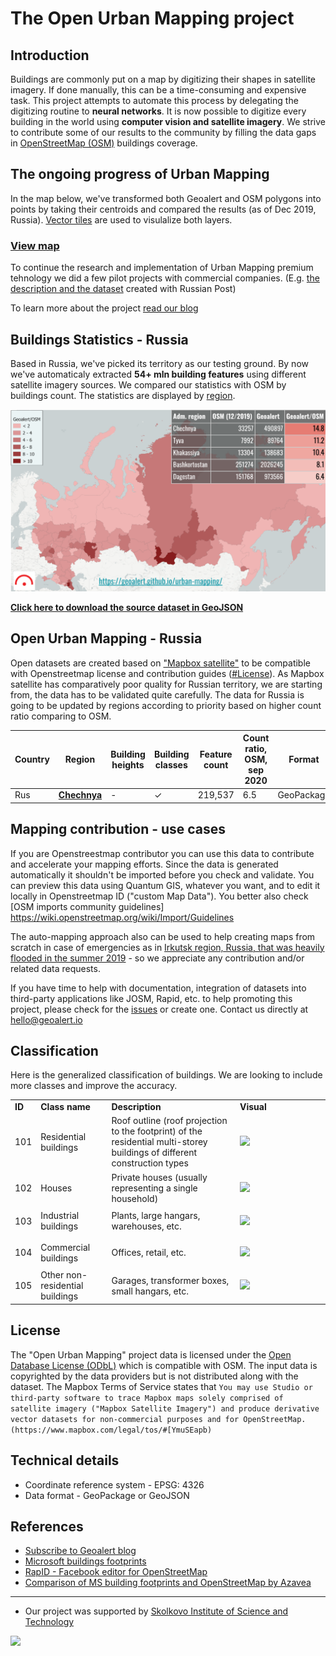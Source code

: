 # The Open Urban Mapping project

Introduction
------------
Buildings are commonly put on a map by digitizing their shapes in satellite imagery. If done manually, this can be a time-consuming and expensive task. This project attempts to automate this process by delegating the digitizing routine to **neural networks**. It is now possible to digitize every building in the world using **computer vision and satellite imagery**. We strive to contribute some of our results to the community by filling the data gaps in [OpenStreetMap (OSM)](https://www.openstreetmap.org) buildings coverage.      

## The ongoing progress of Urban Mapping

In the map below, we've transformed both Geoalert and OSM polygons into points by taking their centroids and compared the results (as of Dec 2019, Russia). [Vector tiles](https://en.wikipedia.org/wiki/Vector_tiles) are used to visulalize both layers.

### [View map](https://geoalert.github.io/urban-mapping/) 


To continue the research and implementation of Urban Mapping premium tehnology we did a few pilot projects with commercial companies. (E.g. [the description and the dataset](https://github.com/Geoalert/vidnoe_benchmark) created with Russian Post)

To learn more about the project [read our blog](https://medium.com/geoalert-platform-urban-monitoring/urban-mapping-54-m-buildings-in-russia-10dc942ac2c4)


## Buildings Statistics - Russia

Based in Russia, we've picked its territory as our testing ground. By now we've automaticaly extracted **54+ mln building features** using different satellite imagery sources. We compared our statistics with OSM by buildings count. The statistics are displayed by [region](https://en.wikipedia.org/wiki/Federal_subjects_of_Russia).

![**Building count ratio Geoalert/OSM - Russia, by region**](src/images/comparison_OSM-Geoalert.png)

[**Click here to download the source dataset in GeoJSON**](https://filebrowser.aeronetlab.space/s/INc6jlnQ8UTV6q6)


## Open Urban Mapping - Russia

Open datasets are created based on ["Mapbox satellite"](https://www.mapbox.com/maps/satellite) to be compatible with Openstreetmap license and contribution guides ([#License](#license)).
As Mapbox satellite has comparatively poor quality for Russian territory, we are starting from, the data has to be validated quite carefully. The data for Russia is going to be updated by regions according to priority based on higher count ratio comparing to OSM.

|Country|Region|Building heights| Building classes |Feature count| Count ratio, OSM, sep 2020 | Format|Size (unzipped)|
|-------------|------------|----------|----------|-----------|------------|------------|-------------|
|Rus|[**Chechnya**](https://bit.ly/30voBD4)| - | ✓ | 219,537| 6.5 | GeoPackage | 53Mb |

## Mapping contribution - use cases
If you are Openstreestmap contributor you can use this data to contribute and accelerate your mapping efforts. Since the data is generated automatically it shouldn't be imported before you check and validate. You can preview this data using Quantum GIS, whatever you want, and to edit it locally in Openstreetmap ID ("custom Map Data"). You better also check [OSM imports community guidelines] https://wiki.openstreetmap.org/wiki/Import/Guidelines

The auto-mapping approach also can be used to help creating maps from scratch in case of emergencies as in [Irkutsk region, Russia, that was heavily flooded in the summer 2019](https://geoalert.github.io/Irkutsk-flood/) - so we appreciate any contribution and/or related data requests.

If you have time to help with documentation, integration of datasets into third-party applications like JOSM, Rapid, etc. to help promoting this project, please check for the [issues](https://github.com/Geoalert/urban-mapping/issues) or create one. Contact us directly at [hello@geoalert.io](mailto:hello@geoalert.io)

## Classification
Here is the generalized classification of buildings. We are looking to include more classes and improve the accuracy.

<table>
  <tr>
   <td><strong>ID</strong>
   </td>
   <td><strong>Class name</strong>
   </td>
   <td><strong>Description</strong>
   </td>
   <td width="130px"><strong>Visual</strong>
   </td>
  </tr>

  <tr>
   <td><p style="text-align: right">
101</p>

   </td>
   <td>Residential buildings
   </td>
   <td>Roof outline (roof projection to the footprint) of the residential multi-storey buildings of different construction types
   </td>
   <td><img src="https://aeronetlab.space/img/class_img/101.png"/>
   </td>
  </tr>
 
  <tr>
   <td><p style="text-align: right">
102</p>

   </td>
   <td>Houses
   </td>
   <td>
    Private houses (usually representing a single household)
   </td>
   <td><img src="https://aeronetlab.space/img/class_img/102.png" />
   </td>
  </tr>
 
 <tr>
   <td><p style="text-align: right">
103</p>

   </td>
   <td>Industrial buildings
   </td>
   <td>Plants, large hangars, warehouses, etc.
   </td>
   <td><img src="https://aeronetlab.space/img/class_img/103.png" />
   </td>
  </tr>
  
  
 <tr>
   <td><p style="text-align: right">
104</p>

   </td>
   <td>Commercial buildings
   </td>
   <td>Offices, retail, etc.
   </td>
   <td><img src="https://aeronetlab.space/img/class_img/104.png" />
   </td>
  </tr>

  <tr>
   <td><p style="text-align: right">
105</p>

   </td>
   <td>Other non-residential buildings
   </td>
   <td>Garages, transformer boxes, small hangars, etc.
   </td>
   <td><img src="https://aeronetlab.space/img/class_img/105.jpg" />
   </td>
  </tr>
 </table>

## License
The "Open Urban Mapping" project data is licensed under the [Open Database License (ODbL)](https://opendatacommons.org/licenses/odbl/) which is compatible with OSM.
The input data is copyrighted by the data providers but is not distributed along with the dataset. The Mapbox Terms of Service states that 
```You may use Studio or third-party software to trace Mapbox maps solely comprised of satellite imagery ("Mapbox Satellite Imagery") and produce derivative vector datasets for non-commercial purposes and for OpenStreetMap. (https://www.mapbox.com/legal/tos/#[YmuSEapb)```

## Technical details
* Coordinate reference system - EPSG: 4326
* Data format - GeoPackage or GeoJSON


## References
* [Subscribe to Geoalert blog](https://medium.com/@geoalert)
* [Microsoft buildings footprints](https://github.com/microsoft/USBuildingFootprints)
* [RapID - Facebook editor for OpenStreetMap](https://github.com/facebookincubator/RapiD)
* [Comparison of MS building footprints and OpenStreetMap by Azavea](https://demos.azavea.com/building-footprint-comparison/)
---------------------------
* Our project was supported by [Skolkovo Institute of Science and Technology](https://www.skoltech.ru/en)

<image src="https://cdn.skoltech.ru/img/logo.png" width="190">
